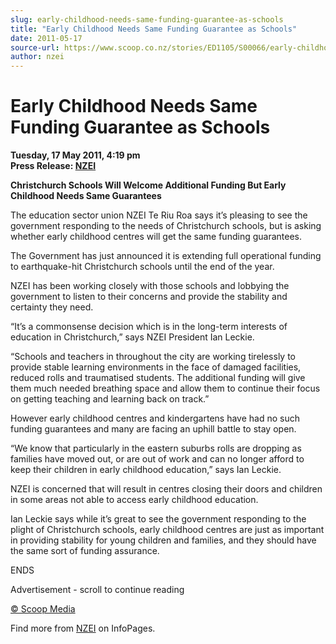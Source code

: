 ```yaml
---
slug: early-childhood-needs-same-funding-guarantee-as-schools
title: "Early Childhood Needs Same Funding Guarantee as Schools"
date: 2011-05-17
source-url: https://www.scoop.co.nz/stories/ED1105/S00066/early-childhood-needs-same-funding-guarantee-as-schools.htm
author: nzei
---
```

Early Childhood Needs Same Funding Guarantee as Schools
=======================================================

**Tuesday, 17 May 2011, 4:19 pm**  
**Press Release: [NZEI](https://info.scoop.co.nz/NZEI)**

**Christchurch Schools Will Welcome Additional Funding But Early Childhood Needs Same Guarantees**

The education sector union NZEI Te Riu Roa says it’s pleasing to see the government responding to the needs of Christchurch schools, but is asking whether early childhood centres will get the same funding guarantees.

The Government has just announced it is extending full operational funding to earthquake-hit Christchurch schools until the end of the year.

NZEI has been working closely with those schools and lobbying the government to listen to their concerns and provide the stability and certainty they need.

“It’s a commonsense decision which is in the long-term interests of education in Christchurch,” says NZEI President Ian Leckie.

“Schools and teachers in throughout the city are working tirelessly to provide stable learning environments in the face of damaged facilities, reduced rolls and traumatised students. The additional funding will give them much needed breathing space and allow them to continue their focus on getting teaching and learning back on track.”

However early childhood centres and kindergartens have had no such funding guarantees and many are facing an uphill battle to stay open.

“We know that particularly in the eastern suburbs rolls are dropping as families have moved out, or are out of work and can no longer afford to keep their children in early childhood education,” says Ian Leckie.

NZEI is concerned that will result in centres closing their doors and children in some areas not able to access early childhood education.

Ian Leckie says while it’s great to see the government responding to the plight of Christchurch schools, early childhood centres are just as important in providing stability for young children and families, and they should have the same sort of funding assurance.

ENDS  

Advertisement - scroll to continue reading





[© Scoop Media](http://www.scoop.co.nz/about/terms.html)

Find more from [NZEI](https://info.scoop.co.nz/NZEI) on InfoPages.